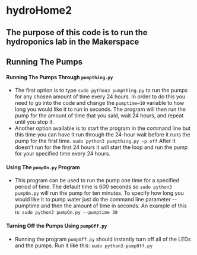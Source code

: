 # hydroHome2
## The purpose of this code is to run the hydroponics lab in the Makerspace
## Running The Pumps
#### Running The Pumps Through `pumpthing.py`
* The first option is to type `sudo python3 pumpthing.py` to run the pumps for any chosen amount of time every 24 hours. In order to do this you need to go into the code and change the `pumptime=10` variable to how long you would like it to run in seconds. The program will then run the pump for the amount of time that you said, wait 24 hours, and repeat until you stop it.
* Another option available is to start the program in the command line but this time you can have it run through the 24-hour wait before it runs the pump for the first time. `sudo python3 pumpthing.py -p off` After it doesn't run for the first 24 hours it will start the loop and run the pump for your specified time every 24 hours.
#### Using The `pumpOn.py` Program
* This program can be used to run the pump one time for a specified period of time. The default time is 600 seconds so `sudo python3 pumpOn.py` will run the pump for ten minutes. To specify how long you would like it to pump water just do the command line parameter --pumptime and then the amount of time in seconds. An example of this is: `sudo python3 pumpOn.py --pumptime 30`
#### Turning Off the Pumps Using `pumpOff.py`
* Running the program `pumpOff.py` should instantly turn off all of the LEDs and the pumps. Run it like this: `sudo python3 pumpOff.py`

